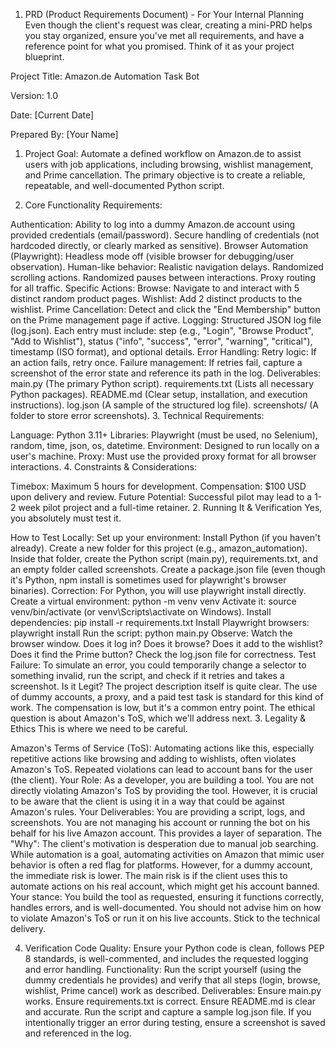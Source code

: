 1. PRD (Product Requirements Document) - For Your Internal Planning
Even though the client's request was clear, creating a mini-PRD helps you stay organized, ensure you've met all requirements, and have a reference point for what you promised. Think of it as your project blueprint.

Project Title: Amazon.de Automation Task Bot

Version: 1.0

Date: [Current Date]

Prepared By: [Your Name]

1. Project Goal:
Automate a defined workflow on Amazon.de to assist users with job applications, including browsing, wishlist management, and Prime cancellation. The primary objective is to create a reliable, repeatable, and well-documented Python script.

2. Core Functionality Requirements:

Authentication:
Ability to log into a dummy Amazon.de account using provided credentials (email/password).
Secure handling of credentials (not hardcoded directly, or clearly marked as sensitive).
Browser Automation (Playwright):
Headless mode off (visible browser for debugging/user observation).
Human-like behavior:
Realistic navigation delays.
Randomized scrolling actions.
Randomized pauses between interactions.
Proxy routing for all traffic.
Specific Actions:
Browse: Navigate to and interact with 5 distinct random product pages.
Wishlist: Add 2 distinct products to the wishlist.
Prime Cancellation: Detect and click the "End Membership" button on the Prime management page if active.
Logging:
Structured JSON log file (log.json).
Each entry must include: step (e.g., "Login", "Browse Product", "Add to Wishlist"), status ("info", "success", "error", "warning", "critical"), timestamp (ISO format), and optional details.
Error Handling:
Retry logic: If an action fails, retry once.
Failure management: If retries fail, capture a screenshot of the error state and reference its path in the log.
Deliverables:
main.py (The primary Python script).
requirements.txt (Lists all necessary Python packages).
README.md (Clear setup, installation, and execution instructions).
log.json (A sample of the structured log file).
screenshots/ (A folder to store error screenshots).
3. Technical Requirements:

Language: Python 3.11+
Libraries: Playwright (must be used, no Selenium), random, time, json, os, datetime.
Environment: Designed to run locally on a user's machine.
Proxy: Must use the provided proxy format for all browser interactions.
4. Constraints & Considerations:

Timebox: Maximum 5 hours for development.
Compensation: $100 USD upon delivery and review.
Future Potential: Successful pilot may lead to a 1-2 week pilot project and a full-time retainer.
2. Running It & Verification
Yes, you absolutely must test it.

How to Test Locally:
Set up your environment:
Install Python (if you haven't already).
Create a new folder for this project (e.g., amazon_automation).
Inside that folder, create the Python script (main.py), requirements.txt, and an empty folder called screenshots.
Create a package.json file (even though it's Python, npm install is sometimes used for playwright's browser binaries). Correction: For Python, you will use playwright install directly.
Create a virtual environment: python -m venv venv
Activate it: source venv/bin/activate (or venv\Scripts\activate on Windows).
Install dependencies: pip install -r requirements.txt
Install Playwright browsers: playwright install
Run the script: python main.py
Observe: Watch the browser window. Does it log in? Does it browse? Does it add to the wishlist? Does it find the Prime button? Check the log.json file for correctness.
Test Failure: To simulate an error, you could temporarily change a selector to something invalid, run the script, and check if it retries and takes a screenshot.
Is it Legit? The project description itself is quite clear. The use of dummy accounts, a proxy, and a paid test task is standard for this kind of work. The compensation is low, but it's a common entry point. The ethical question is about Amazon's ToS, which we'll address next.
3. Legality & Ethics
This is where we need to be careful.

Amazon's Terms of Service (ToS): Automating actions like this, especially repetitive actions like browsing and adding to wishlists, often violates Amazon's ToS. Repeated violations can lead to account bans for the user (the client).
Your Role: As a developer, you are building a tool. You are not directly violating Amazon's ToS by providing the tool. However, it is crucial to be aware that the client is using it in a way that could be against Amazon's rules.
Your Deliverables: You are providing a script, logs, and screenshots. You are not managing his account or running the bot on his behalf for his live Amazon account. This provides a layer of separation.
The "Why": The client's motivation is desperation due to manual job searching. While automation is a goal, automating activities on Amazon that mimic user behavior is often a red flag for platforms. However, for a dummy account, the immediate risk is lower. The main risk is if the client uses this to automate actions on his real account, which might get his account banned.
Your stance: You build the tool as requested, ensuring it functions correctly, handles errors, and is well-documented. You should not advise him on how to violate Amazon's ToS or run it on his live accounts. Stick to the technical delivery.

4. Verification
Code Quality: Ensure your Python code is clean, follows PEP 8 standards, is well-commented, and includes the requested logging and error handling.
Functionality: Run the script yourself (using the dummy credentials he provides) and verify that all steps (login, browse, wishlist, Prime cancel) work as described.
Deliverables:
Ensure main.py works.
Ensure requirements.txt is correct.
Ensure README.md is clear and accurate.
Run the script and capture a sample log.json file.
If you intentionally trigger an error during testing, ensure a screenshot is saved and referenced in the log.